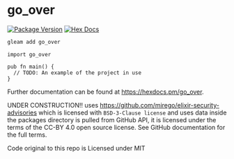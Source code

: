 # go_over

[![Package Version](https://img.shields.io/hexpm/v/go_over)](https://hex.pm/packages/go_over)
[![Hex Docs](https://img.shields.io/badge/hex-docs-ffaff3)](https://hexdocs.pm/go_over/)

```sh
gleam add go_over
```
```gleam
import go_over

pub fn main() {
  // TODO: An example of the project in use
}
```

Further documentation can be found at <https://hexdocs.pm/go_over>.

UNDER CONSTRUCTION!!
uses https://github.com/mirego/elixir-security-advisories which is licensed with `BSD-3-Clause license` and uses data inside the packages directory is pulled from GitHub API, it is licensed under the terms of the CC-BY 4.0 open source license. See GitHub documentation for the full terms.

Code original to this repo is Licensed under MIT